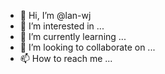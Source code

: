 - 👋 Hi, I’m @lan-wj
- 👀 I’m interested in ...
- 🌱 I’m currently learning ...
- 💞️ I’m looking to collaborate on ...
- 📫 How to reach me ...

<!---
lan-wj/lan-wj is a ✨ special ✨ repository because its `README.md` (this file) appears on your GitHub profile.
You can click the Preview link to take a look at your changes.
--->
